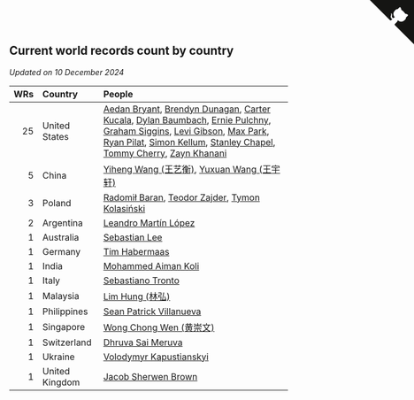 ## Current world records count by country

*Updated on 10 December 2024*

| WRs | Country | People |
| ---: | :--- | :--- |
| 25 | United States | [Aedan Bryant](https://www.worldcubeassociation.org/persons/2017BRYA06), [Brendyn Dunagan](https://www.worldcubeassociation.org/persons/2021DUNA01), [Carter Kucala](https://www.worldcubeassociation.org/persons/2015KUCA01), [Dylan Baumbach](https://www.worldcubeassociation.org/persons/2019BAUM02), [Ernie Pulchny](https://www.worldcubeassociation.org/persons/2010PULC01), [Graham Siggins](https://www.worldcubeassociation.org/persons/2016SIGG01), [Levi Gibson](https://www.worldcubeassociation.org/persons/2018GIBS04), [Max Park](https://www.worldcubeassociation.org/persons/2012PARK03), [Ryan Pilat](https://www.worldcubeassociation.org/persons/2016PILA03), [Simon Kellum](https://www.worldcubeassociation.org/persons/2016KELL12), [Stanley Chapel](https://www.worldcubeassociation.org/persons/2016CHAP04), [Tommy Cherry](https://www.worldcubeassociation.org/persons/2015CHER07), [Zayn Khanani](https://www.worldcubeassociation.org/persons/2018KHAN28) |
| 5 | China | [Yiheng Wang (王艺衡)](https://www.worldcubeassociation.org/persons/2019WANY36), [Yuxuan Wang (王宇轩)](https://www.worldcubeassociation.org/persons/2009WANG13) |
| 3 | Poland | [Radomił Baran](https://www.worldcubeassociation.org/persons/2020BARA02), [Teodor Zajder](https://www.worldcubeassociation.org/persons/2021ZAJD03), [Tymon Kolasiński](https://www.worldcubeassociation.org/persons/2016KOLA02) |
| 2 | Argentina | [Leandro Martín López](https://www.worldcubeassociation.org/persons/2018LOPE22) |
| 1 | Australia | [Sebastian Lee](https://www.worldcubeassociation.org/persons/2021LEES01) |
| 1 | Germany | [Tim Habermaas](https://www.worldcubeassociation.org/persons/2007HABE01) |
| 1 | India | [Mohammed Aiman Koli](https://www.worldcubeassociation.org/persons/2017KOLI01) |
| 1 | Italy | [Sebastiano Tronto](https://www.worldcubeassociation.org/persons/2011TRON02) |
| 1 | Malaysia | [Lim Hung (林弘)](https://www.worldcubeassociation.org/persons/2016HUNG08) |
| 1 | Philippines | [Sean Patrick Villanueva](https://www.worldcubeassociation.org/persons/2017VILL41) |
| 1 | Singapore | [Wong Chong Wen (黄崇文)](https://www.worldcubeassociation.org/persons/2014WENW01) |
| 1 | Switzerland | [Dhruva Sai Meruva](https://www.worldcubeassociation.org/persons/2021MERU01) |
| 1 | Ukraine | [Volodymyr Kapustianskyi](https://www.worldcubeassociation.org/persons/2022KAPU01) |
| 1 | United Kingdom | [Jacob Sherwen Brown](https://www.worldcubeassociation.org/persons/2022BROW01) |


<a href="https://github.com/simonkellly/wca_statistics_uk" class="github-corner" aria-label="View source on Github"><svg width="80" height="80" viewBox="0 0 250 250" style="fill:#151513; color:#fff; position: absolute; top: 0; border: 0; right: 0;" aria-hidden="true"><path d="M0,0 L115,115 L130,115 L142,142 L250,250 L250,0 Z"></path><path d="M128.3,109.0 C113.8,99.7 119.0,89.6 119.0,89.6 C122.0,82.7 120.5,78.6 120.5,78.6 C119.2,72.0 123.4,76.3 123.4,76.3 C127.3,80.9 125.5,87.3 125.5,87.3 C122.9,97.6 130.6,101.9 134.4,103.2" fill="currentColor" style="transform-origin: 130px 106px;" class="octo-arm"></path><path d="M115.0,115.0 C114.9,115.1 118.7,116.5 119.8,115.4 L133.7,101.6 C136.9,99.2 139.9,98.4 142.2,98.6 C133.8,88.0 127.5,74.4 143.8,58.0 C148.5,53.4 154.0,51.2 159.7,51.0 C160.3,49.4 163.2,43.6 171.4,40.1 C171.4,40.1 176.1,42.5 178.8,56.2 C183.1,58.6 187.2,61.8 190.9,65.4 C194.5,69.0 197.7,73.2 200.1,77.6 C213.8,80.2 216.3,84.9 216.3,84.9 C212.7,93.1 206.9,96.0 205.4,96.6 C205.1,102.4 203.0,107.8 198.3,112.5 C181.9,128.9 168.3,122.5 157.7,114.1 C157.9,116.9 156.7,120.9 152.7,124.9 L141.0,136.5 C139.8,137.7 141.6,141.9 141.8,141.8 Z" fill="currentColor" class="octo-body"></path></svg></a><style>.github-corner:hover .octo-arm{animation:octocat-wave 560ms ease-in-out}@keyframes octocat-wave{0%,100%{transform:rotate(0)}20%,60%{transform:rotate(-25deg)}40%,80%{transform:rotate(10deg)}}@media (max-width:500px){.github-corner:hover .octo-arm{animation:none}.github-corner .octo-arm{animation:octocat-wave 560ms ease-in-out}}</style>

